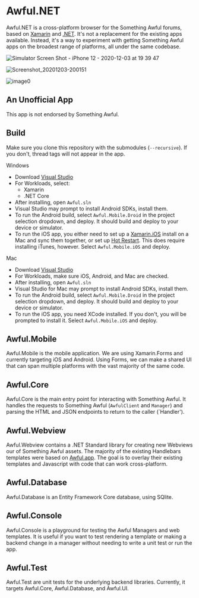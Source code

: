 # Awful.NET

Awful.NET is a cross-platform browser for the Something Awful forums, based on [Xamarin](https://dotnet.microsoft.com/apps/xamarin) and [.NET](https://dotnet.microsoft.com). It's not a replacement for the existing apps available. Instead, it's a way to experiment with getting Something Awful apps on the broadest range of platforms, all under the same codebase.

![Simulator Screen Shot - iPhone 12 - 2020-12-03 at 19 39 47](https://user-images.githubusercontent.com/898335/101108310-40055f00-35a2-11eb-9382-b2713229a9ad.png)

![Screenshot_20201203-200151](https://user-images.githubusercontent.com/898335/101108484-97a3ca80-35a2-11eb-91b0-68d39becac79.png)

![image0](https://user-images.githubusercontent.com/898335/101108483-970b3400-35a2-11eb-8692-55aef2adcebd.png)

## An Unofficial App

This app is not endorsed by Something Awful.

## Build

Make sure you clone this repository with the submodules (`--recursive`). If you don't, thread tags will not appear in the app. 

Windows

- Download [Visual Studio](https://visualstudio.microsoft.com)
- For Workloads, select:
  - Xamarin
  - .NET Core
- After installing, open `Awful.sln`
- Visual Studio may prompt to install Android SDKs, install them.
- To run the Android build, select `Awful.Mobile.Droid` in the project selection dropdown, and deploy. It should build and deploy to your device or simulator.
- To run the iOS app, you either need to set up a [Xamarin.iOS](https://docs.microsoft.com/en-us/xamarin/ios/get-started/installation/) install on a Mac and sync them together, or set up [Hot Restart](https://docs.microsoft.com/en-us/xamarin/xamarin-forms/deploy-test/hot-restart). This does require installing iTunes, however. Select `Awful.Mobile.iOS` and deploy.

Mac

- Download [Visual Studio](https://visualstudio.microsoft.com)
- For Workloads, make sure iOS, Android, and Mac are checked.
- After installing, open `Awful.sln`
- Visual Studio for Mac may prompt to install Android SDKs, install them.
- To run the Android build, select `Awful.Mobile.Droid` in the project selection dropdown, and deploy. It should build and deploy to your device or simulator.
- To run the iOS app, you need XCode installed. If you don't, you will be prompted to install it. Select `Awful.Mobile.iOS` and deploy.

## Awful.Mobile

Awful.Mobile is the mobile application. We are using Xamarin.Forms and currently targeting iOS and Android. Using Forms, we can make a shared UI that can span multiple platforms with the vast majority of the same code.

## Awful.Core

Awful.Core is the main entry point for interacting with Something Awful. It handles the requests to Something Awful (`AwfulClient` and `Manager`) and parsing the HTML and JSON endpoints to return to the caller (`Handler').

## Awful.Webview

Awful.Webview contains a .NET Standard library for creating new Webviews our of Something Awful assets. The majority of the existing Handlebars templates were based on [Awful.app](https://github.com/Awful/Awful.app). The goal is to overlay their existing templates and Javascript with code that can work cross-platform.

## Awful.Database

Awful.Database is an Entity Framework Core database, using SQlite.

## Awful.Console

Awful.Console is a playground for testing the Awful Managers and web templates. It is useful if you want to test rendering a template or making a backend change in a manager without needing to write a unit test or run the app.

## Awful.Test

Awful.Test are unit tests for the underlying backend libraries. Currently, it targets Awful.Core, Awful.Database, and Awful.UI.
